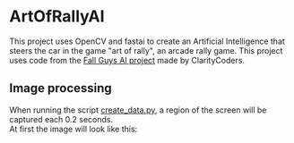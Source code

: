 # ArtOfRallyAI
This project uses OpenCV and fastai to create an Artificial Intelligence that steers the car in the game "art of rally", an arcade rally game. This project uses code from the [Fall Guys AI project](https://github.com/ClarityCoders/Fall-Guys-AI) made by ClarityCoders.

## Image processing

When running the script [create_data.py](https://github.com/Dacarpe03/ArtOfRallyAI/blob/main/create_data.py), a region of the screen will be captured each 0.2 seconds.  
At first the image will look like this:
<p align="center>
![Original screen region](/readme_images/original_image.PNG)  
</p>
As we want to train the artificial inteligence to stay within the limits of the road, we use the [Canny algorithm](https://docs.opencv.org/4.x/da/d22/tutorial_py_canny.html) implemented in OpenCV library to detect the edges of the road. The resulting image is the following:  
    ![Canny screen region](/readme_images/canny_image.PNG)  

